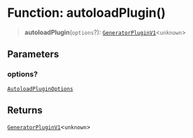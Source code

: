 # Function: autoloadPlugin()

> **autoloadPlugin**(`options`?): [`GeneratorPluginV1`](../../generator/interfaces/GeneratorPluginV1.md)\<`unknown`\>

## Parameters

### options?

[`AutoloadPluginOptions`](../interfaces/AutoloadPluginOptions.md)

## Returns

[`GeneratorPluginV1`](../../generator/interfaces/GeneratorPluginV1.md)\<`unknown`\>
